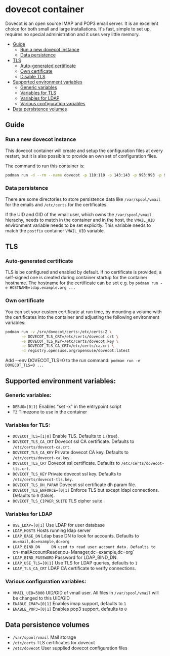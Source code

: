 # dovecot container

Dovecot is an open source IMAP and POP3 email server. It is an excellent
choice for both small and large installations. It's fast, simple to set up,
requires no special administration and it uses very little memory.

- [Guide](#guide)
  - [Run a new dovecot instance](#run-a-new-dovecot-instance)
  - [Data persistence](#data-persistence)
- [TLS](#tls)
  - [Auto-generated certificate](#auto-generated-certificate)
  - [Own certificate](#own-certificate)
  - [Disable TLS](#disable-tls)
- [Supported environment variables](#supported-environment-variables)
  - [Generic variables](#generic-variables)
  - [Variables for TLS](#variables-for-tls)
  - [Variables for LDAP](#variables-for-ldap)
  - [Various configuration variables](#various-configuration-variables)
- [Data persistence volumes](#data-persistence-volumes)


## Guide

### Run a new dovecot instance

This dovecot container will create and setup the configuration files at every
restart, but it is also possible to provide an own set of configuration
files.

The command to run this container is:

```sh
podman run -d --rm --name dovecot -p 110:110 -p 143:143 -p 993:993 -p 995:995 -e USE_LDAP=1 -e LDAP_BASE_DN="ou=mail,dc=example,dc=org" -e LDAP_BIND_DN="cn=mailAccountReader,ou=Manager,dc=example,dc=org" -e LDAP_BIND_PASSWORD="password" registry.opensuse.org/opensuse/dovecot
```

### Data persistence

There are some directories to store persistence data like `/var/spool/vmail` for
the emails and `/etc/certs` for the certificates.

If the UID and GID of the vmail user, which owns the `/var/spool/vmail`
hierachy, needs to match in the container and in the host, the `VMAIL_UID`
environment variable needs to be set explicitly.
This variable needs to match the `postfix` container `VMAIL_UID` variable.

## TLS
### Auto-generated certificate

TLS is be configured and enabled by default. If no certificate is provided, a
self-signed one is created during container startup for the container
hostname. The hostname for the certificate can be set e.g. by
`podman run -e HOSTNAME=ldap.example.org ...`

### Own certificate

You can set your custom certificate at run time, by mounting a volume with the
certificates into the container and adjusting the following environment variables:

```sh
podman run -v /srv/dovecot/certs:/etc/certs:Z \
       -e DOVECOT_TLS_CRT=/etc/certs/dovecot.crt \
       -e DOVECOT_TLS_KEY=/etc/certs/dovecot.key \
       -e DOVECOT_TLS_CA_CRT=/etc/certs/ca.crt \
       -d registry.opensuse.org/opensuse/dovecot:latest
```

Add --env DOVECOT_TLS=0 to the run command: `podman run -e DOVECOT_TLS=0 ...`

## Supported environment variables:
### Generic variables:
- `DEBUG=[0|1]`            Enables "set -x" in the entrypoint script
- `TZ`                     Timezone to use in the container

### Variables for TLS:
- `DOVECOT_TLS=[1|0]`         Enable TLS. Defaults to `1` (true).
- `DOVECOT_TLS_CA_CRT`        Dovecot ssl CA certificate. Defaults to `/etc/certs/dovecot-ca.crt`.
- `DOVECOT_TLS_CA_KEY`        Private dovecot CA key. Defaults to `/etc/certs/dovecot-ca.key`.
- `DOVECOT_TLS_CRT`           Dovecot ssl certificate. Defaults to `/etc/certs/dovecot-tls.crt`.
- `DOVECOT_TLS_KEY`           Private dovecot ssl key. Defaults to `/etc/certs/dovecot-tls.key`.
- `DOVECOT_TLS_DH_PARAM`      Dovecot ssl certificate dh param file.
- `DOVECOT_TLS_ENFORCE=[0|1]` Enforce TLS but except ldapi connections. Defaults to `0` (false).
- `DOVECOT_TLS_CIPHER_SUITE`  TLS cipher suite.

### Variables for LDAP
- `USE_LDAP=[0|1]`	Use LDAP for user database
- `LDAP_HOSTS`		Hosts running ldap server
- `LDAP_BASE_DN`	Ldap base DN to look for accounts. Defaults to `ou=mail,dc=example,dc=org`
- `LDAP_BIND_DN		DN used to read user account data. Defaults to `cn=mailAccountReader,ou=Manager,dc=example,dc=org`
- `LDAP_BIND_PASSWORD`  Password for LDAP_BIND_DN.
- `LDAP_USE_TLS=[0|1]`  Use TLS for LDAP queries, defaults to `1`
- `LDAP_TLS_CA_CRT`     LDAP CA certificate to verify connections.

### Various configuration variables:
- `VMAIL_UID=5000`         UID/GID of vmail user. All files in `/var/spool/vmail` will be changed to this UID/GID
- `ENABLE_IMAP=[0|1]`      Enables imap support, defaults to `1`
- `ENABLE_POP3=[0|1]`      Enables pop3 support, defaults to `0`

## Data persistence volumes
- `/var/spool/vmail`	Mail storage
- `/etc/certs`		TLS certificates for dovecot
- `/etc/dovecot`	User supplied dovecot configuration files
